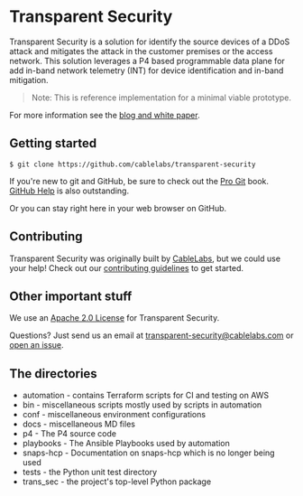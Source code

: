 # Transparent Security

Transparent Security is a solution for identify the source devices of a DDoS attack and mitigates the attack in the customer premises or the access network. This solution leverages a P4 based programmable data plane for add in-band network telemetry (INT) for device identification and in-band mitigation.

> Note: This is reference implementation for a minimal viable prototype.

For more information see the 
[blog and white paper](https://www.cablelabs.com/vaccinate-your-network-to-prevent-the-spread-of-ddos-attacks).

## Getting started

```
$ git clone https://github.com/cablelabs/transparent-security
```

If you're new to git and GitHub, be sure to check out the [Pro
Git](https://git-scm.com/book/en/v2) book. [GitHub
Help](https://help.github.com/) is also outstanding.

Or you can stay right here in your web browser on GitHub.

## Contributing

Transparent Security was originally built by [CableLabs](http://cablelabs.com/),
but we could use your help! Check out our
[contributing guidelines](CONTRIBUTING.md) to get started.

## Other important stuff

We use an [Apache 2.0 License](LICENSE) for Transparent Security.

Questions? Just send us an email at
[transparent-security@cablelabs.com](mailto:transparent-security@cablelabs.com) or [open an issue](https://github.com/cablelabs/transparent-security/issues).

## The directories
- automation - contains Terraform scripts for CI and testing on AWS
- bin - miscellaneous scripts mostly used by scripts in automation
- conf - miscellaneous environment configurations
- docs - miscellaneous MD files
- p4 - The P4 source code
- playbooks - The Ansible Playbooks used by automation
- snaps-hcp - Documentation on snaps-hcp which is no longer being used
- tests - the Python unit test directory
- trans_sec - the project's top-level Python package